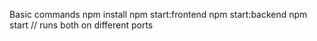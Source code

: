 Basic commands
  npm install
  npm start:frontend
  npm start:backend
  npm start // runs both on different ports
